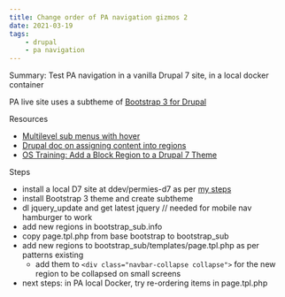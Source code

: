 ```yaml
---
title: Change order of PA navigation gizmos 2
date: 2021-03-19
tags:
    - drupal
    - pa navigation
---
```


Summary: Test PA navigation in a vanilla Drupal 7 site, in a local docker container

PA live site uses a subtheme of [Bootstrap 3 for Drupal](https://www.drupal.org/project/bootstrap)

Resources

-   [Multilevel sub menus with hover](https://www.youtube.com/watch?v=voJSJJrPHEQ&ab_channel=DrupalLegoland)
-   [Drupal doc on assigning content into regions](https://www.drupal.org/docs/7/theming/assigning-content-to-regions)
-   [OS Training: Add a Block Region to a Drupal 7 Theme](https://www.ostraining.com/blog/drupal/block-region-drupal-theme/)

Steps

-   install a local D7 site at ddev/permies-d7 as per [my steps](https://upbeat-bhaskara-6b8219.netlify.app/pages/install-drupal7/)
-   install Bootstrap 3 theme and create subtheme
-   dl jquery_update and get latest jquery // needed for mobile nav hamburger to work
-   add new regions in bootstrap_sub.info
-   copy page.tpl.php from base bootstrap to bootstrap_sub
-   add new regions to bootstrap_sub/templates/page.tpl.php as per patterns existing
    -   add them to `<div class="navbar-collapse collapse">` for the new region to be collapsed on small screens
-   next steps: in PA local Docker, try re-ordering items in page.tpl.php
